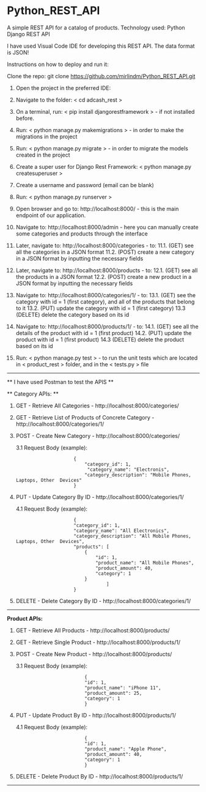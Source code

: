 # Python_REST_API
A simple REST API for a catalog of products. Technology used: Python Django REST API

I have used Visual Code IDE for developing this REST API. The data format is JSON!

Instructions on how to deploy and run it:

Clone the repo: git clone https://github.com/mirlindm/Python_REST_API.git

1. Open the project in the preferred IDE:

2. Navigate to the folder: < cd adcash_rest >

3. On a terminal, run: < pip install djangorestframework > - if not installed before. 

4. Run: < python manage.py makemigrations > - in order to make the migrations in the project

5. Run: < python manage.py migrate > - in order to migrate the models created in the project

6. Create a super user for Django Rest Framework: < python manage.py createsuperuser > 

7. Create a username and password (email can be blank)

8. Run: < python manage.py runserver > 

9. Open browser and go to: http://localhost:8000/ - this is the main endpoint of our application.

10. Navigate to: http://localhost:8000/admin - here you can manually create some categories and products through the interface

11. Later, navigate to: http://localhost:8000/categories - to:
		11.1. (GET) see all the categories in a JSON format
		11.2. (POST) create a new category in a JSON format by inputting the necessary fields
		
12. Later, navigate to: http://localhost:8000/products - to:
		12.1. (GET) see all the products in a JSON format
		12.2. (POST) create a new product in a JSON format by inputting the necessary fields
		
13. Navigate to: http://localhost:8000/categories/1/ - to:
		13.1. (GET) see the category with id = 1 (first category), and all of the products that belong to it
		13.2. (PUT) update the category with id = 1 (first category)
		13.3  (DELETE) delete the category based on its id
		
		
14. Navigate to: http://localhost:8000/products/1/ - to:
		14.1. (GET) see all the details of the product with id = 1 (first product)
		14.2. (PUT) update the product with id = 1 (first product)
		14.3  (DELETE) delete the product based on its id
		
15. Run: < python manage.py test > - to run the unit tests which are located in < product_rest > folder, and in the < tests.py > file	


**************************************************************************

** I have used Postman to test the APIS **

** Category APIs: **

1. GET - Retrieve All Categories - http://localhost:8000/categories/

2. GET - Retrieve List of Products of Concrete Category - http://localhost:8000/categories/1/

3. POST - Create New Category - http://localhost:8000/categories/

	3.1 Request Body (example):  
	
							{
								"category_id": 1,
								 "category_name": "Electronis",
								"category_description": "Mobile Phones, Laptops, Other  Devices"
							}

4. PUT  - Update Category By ID - http://localhost:8000/categories/1/

	4.1 Request Body (example):
	
							{
							"category_id": 1,
							"category_name": "All Electronics",
							"category_description": "All Mobile Phones, Laptops, Other  Devices",
							"products": [
								{
									"id": 1,
									"product_name": "All Mobile Phones",
									"product_amount": 40,
									"category": 1
								}
										]
							}

5. DELETE - Delete Category By ID - http://localhost:8000/categories/1/   



**************************************************************************

**Product APIs:**

1. GET - Retrieve All Products - http://localhost:8000/products/

2. GET - Retrieve Single Product - http://localhost:8000/products/1/

3. POST - Create New Product - http://localhost:8000/products/

	3.1 Request Body (example):
	
								{
								"id": 1,
								"product_name": "iPhone 11",
								"product_amount": 25,
								"category": 1
								}
	

4. PUT  - Update Product By ID - http://localhost:8000/products/1/

	4.1 Request Body (example):
	
								{
								"id": 1,
								"product_name": "Apple Phone", 
								"product_amount": 40,
								"category": 1
								}


5. DELETE - Delete Product By ID - http://localhost:8000/products/1/  

**************************************************************************





